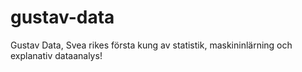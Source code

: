 # gustav-data
Gustav Data, Svea rikes första kung av statistik, maskininlärning och explanativ dataanalys!
